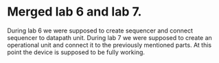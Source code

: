 # Merged lab 6 and lab 7.
During lab 6 we were supposed to create sequencer and connect sequencer to datapath unit. During lab 7 we were supposed to create an operational unit and connect it to the previously mentioned parts. At this point the device is supposed to be fully working.

